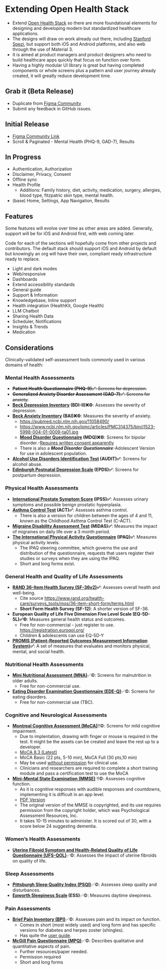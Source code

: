 # Extending Open Health Stack

- Extend [Open Health Stack](https://developers.google.com/open-health-stack) so there are more foundational elements for designing and developing modern but standardized healthcare applications.
- The designs will draw on work already out there, including [Stanford Spezi](https://github.com/StanfordSpezi), but support both iOS and Android platforms, and also web through the use of Material 3.
- It is aimed at product managers and product designers who need to build healthcare apps quickly that focus on function over form.
- Having a highly modular UI library is great but having completed components or whole screens plus a pattern and user journey already created, it will greatly reduce development time.

## Grab it (Beta Release)

- Duplicate from [Figma Community](https://www.figma.com/community/file/1331457393418765850/open-health-stack-extend)
- Submit any feedback in GitHub issues.

## Initial Release

- [Figma Community Link](https://www.figma.com/community/file/1331457393418765850/open-health-stack-extend)
- Scroll & Paginated - Mental Health (PHQ-9, GAD-7), Results

## In Progress

- Authentication, Authorization
- Disclaimer, Privacy, Consent
- Offline sync
- Health Profile
	- Additions: Family history, diet, activity, medication, surgery, allergies, blood type, fitzpatric skin type, mental health.
- (base) Home, Settings, App Navigation, Results

## Features

Some features will evolve over time as other areas are added. Generally, support will be for iOS and Android first, with web coming later.

Code for each of the sections will hopefully come from other projects and contributors. The default stack should support iOS and Android by default but knowingly an org will have their own, compliant ready infrastructure ready to replace.

- Light and dark modes
- Web/responsive
- Dashboards
- Extend accessibility standards
- General guide
- Support & Information
- Knowledgebase, Inline support
- Health integration (HealthKit, Google Health)
- LLM Chatbot
- Sharing Health Data
- Scheduler, Notifications
- Insights & Trends
- Medication

## Considerations

Clinically-validated self-assessment tools commonly used in various domains of health:

### Mental Health Assessments

- **~~Patient Health Questionnaire (PHQ-9)~~✅**~~: Screens for depression.~~
- **~~Generalized Anxiety Disorder Assessment (GAD-7)~~✅**~~: Screens for anxiety.~~
- **[Beck Depression Inventory](https://naviauxlab.ucsd.edu/wp-content/uploads/2020/09/BDI21.pdf) (BDI-II)❌©**: Assesses the severity of depression.
- **[Beck Anxiety Inventory](https://theinvictusclinic.com/wp-content/uploads/2019/10/Beck-Anxiety-Inventory.pdf) (BAI)❌©**: Measures the severity of anxiety.
    - https://pubmed.ncbi.nlm.nih.gov/11058490/
    - https://www.ncbi.nlm.nih.gov/pmc/articles/PMC314375/bin/i1523-5998-004-01-0009-ta01.jpg
    - **[Mood Disorder Questionnaire](https://www.ohsu.edu/sites/default/files/2019-06/cms-quality-bipolar_disorder_mdq_screener.pdf) (MDQ)❌©**: Screens for bipolar disorder.-[Requires written consent apparently](https://www.notion.so/Research-4355c4dd22c14981a3c55a7e6ce927d7?pvs=21)
    - There is also a ***Mood Disorder Questionnaire***-Adolescent Version for use in adolescent population.
- **[Alcohol Use Disorders Identification Test](https://auditscreen.org/) (AUDIT)✅**: Screens for alcohol abuse.
- **[Edinburgh Postnatal Depression Scale](https://www.blackdoginstitute.org.au/wp-content/uploads/2020/04/edinburgh-postnatal-depression-scale.pdf) (EPDS)✅**: Screens for postpartum depression.

### Physical Health Assessments

- **[International Prostate Symptom Score](https://www.healthymale.org.au/files/inline-files/Int.%20Prostate%20Symptom%20Score%20%28I-PSS0%29_Healthy%20Male%202019.pdf) (IPSS)✅**: Assesses urinary symptoms and possible benign prostatic hyperplasia.
- **[Asthma Control Test](https://asthma.org.au/wp-content/uploads/2021/09/The-Asthma-Control-Test-ACT-PDF-with-infographic_2021.pdf) (ACT)✅**: Assesses asthma control.
    - There is also a version for children between the ages of 4 and 11, known as the Childhood Asthma Control Test (C-ACT).
- **[Migraine Disability Assessment Test](https://headaches.org/wp-content/uploads/2018/02/MIDAS.pdf) (MIDAS)✅**: Measures the impact of migraines on daily life over a 3 month period.
- **[The International Physical Activity Questionnaire](https://youthrex.com/wp-content/uploads/2019/10/IPAQ-TM.pdf) (IPAQ)✅**: Measures physical activity levels.
    - The IPAQ steering committee, which governs the use and distribution of the questionnaire, requests that users register their studies or surveys when they are using the IPAQ.
    - Short and long forms exist.

### General Health and Quality of Life Assessments

- **[RAND 36-Item Health Survey (SF-36v2)](https://www.rand.org/health-care/surveys_tools/mos/36-item-short-form/survey-instrument.html)✅**: Assesses overall health and well-being.
    - Cite source https://www.rand.org/health-care/surveys_tools/mos/36-item-short-form/terms.html
    - **Short Form Health Survey (SF-12)**: A shorter version of SF-36.
- **European Quality of Life Five Dimension Five Level Scale (EQ-5D-5L)✅©**: Measures general health status and outcomes.
    - Free for non-commercial - just register to use. https://registration.euroqol.org/
    - Children & adolescents can use EQ-5D-Y
- **[PROMIS (Patient-Reported Outcomes Measurement Information System)](https://www.healthmeasures.net/explore-measurement-systems/promis)✅**: A set of measures that evaluates and monitors physical, mental, and social health.

### Nutritional Health Assessments
- **[Mini Nutritional Assessment (MNA)](https://www.mna-elderly.com/sites/default/files/2021-10/mna-mini-english.pdf)**✅©: Screens for malnutrition in older adults.
	- Free for non-commercial use.
- **[Eating Disorder Examination Questionnaire (EDE-Q)](https://insideoutinstitute.org.au/assets/ede-q-eating-disorder-examination-questionnaire-subscales.pdf)**✅©: Screens for eating disorders.
	- Free for non-commercial use (TBC).

### Cognitive and Neurological Assessments
- **[Montreal Cognitive Assessment (MoCA)](https://mocacognition.com/paper/)**‼️©: Screens for mild cognitive impairment.
	- Due to implentation, drawing with finger or mouse is required in the test. It might be the assets can be created and leave the rest up to a developer.
	- [MoCA 8.3 (Latest)](https://geriatrictoolkit.missouri.edu/cog/MoCA-8.3-English-Test-2018-04.pdf)
	- MoCA Basic (22 pts, 5-10 min), MoCA Full (30 pts,10 min)
	- May be used [without permission](https://mocacognition.com/permission/) for clinical use.
	- Clinicians and researchers are required to complete a short training module and pass a certification test to use the MoCA
- **[Mini-Mental State Examination (MMSE)](https://www.ihacpa.gov.au/health-care/classification/subacute-and-non-acute-care/standardised-mini-mental-state-examination)** ‼️©: Assesses cognitive function.
	- As it is cognitive responses with audible responses and countdowns, implementing it is difficult in an app level.
	- [PDF Version](https://www.ihacpa.gov.au/sites/default/files/2022-08/smmse-tool-v2.pdf)
	- The original version of the MMSE is copyrighted, and its use requires permission from the copyright holder, which was Psychological Assessment Resources, Inc.
	- It takes 10-15 minutes to administer. It is scored out of 30, with a score below 24 suggesting dementia.

### Women’s Health Assessments
- **[Uterine Fibroid Symptom and Health-Related Quality of Life Questionnaire (UFS-QOL)](https://www.uclahealth.org/sites/default/files/documents/Fibroid-Questionnaire-2019.pdf)**✅©: Assesses the impact of uterine fibroids on quality of life.

### Sleep Assessments
- **[Pittsburgh Sleep Quality Index (PSQI)](https://www.med.upenn.edu/cbti/assets/user-content/documents/Pittsburgh%20Sleep%20Quality%20Index%20(PSQI).pdf)**✅©: Assesses sleep quality and disturbances.
- **[Epworth Sleepiness Scale](https://nasemso.org/wp-content/uploads/neuro-epworthsleepscale.pdf) (ESS)**✅©: Measures daytime sleepiness.

### Pain Assessments
- **[Brief Pain Inventory (BPI)](https://static.medicine.iupui.edu/divisions/rheu/content/physicians/BRIEF_PAIN_INVENTORY.pdf)**✅©: Assesses pain and its impact on function.
	- Comes in short (most widely used) and long form and has specific versions for diabetes and herpes zoster (shingles).
	- Has quite the [user guide](https://www.mdanderson.org/documents/Departments-and-Divisions/Symptom-Research/BPI_UserGuide.pdf).
- **[McGill Pain Questionnaire (MPQ)](https://www.occupro.net/docs/default-source/course-materials/functional-capacity-evaluation-material/the-mcgill-pain-questionnaire-english.pdf)**✅©: Describes qualitative and quantitative aspects of pain.
	- Further resources/paper needed.
	- Permission required
	- Short and long forms





